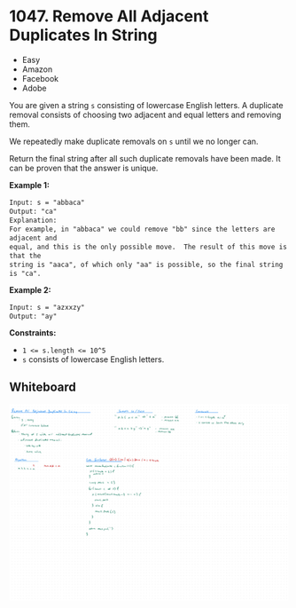 # 1047. Remove All Adjacent Duplicates In String
- Easy
- Amazon
- Facebook
- Adobe

You are given a string `s` consisting of lowercase English letters. A duplicate
removal consists of choosing two adjacent and equal letters and removing them.

We repeatedly make duplicate removals on `s` until we no longer can.

Return the final string after all such duplicate removals have been made. It can
be proven that the answer is unique.

**Example 1:**
```
Input: s = "abbaca"
Output: "ca"
Explanation:
For example, in "abbaca" we could remove "bb" since the letters are adjacent and
equal, and this is the only possible move.  The result of this move is that the
string is "aaca", of which only "aa" is possible, so the final string is "ca".
```

**Example 2:**
```
Input: s = "azxxzy"
Output: "ay"
```

**Constraints:**
- `1 <= s.length <= 10^5`
- `s` consists of lowercase English letters.

## Whiteboard
![Whiteboard Image][whiteboard-image]

<!-- Refs -->
[whiteboard-image]: whiteboard.jpg

